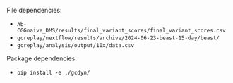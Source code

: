 File dependencies:
- `Ab-CGGnaive_DMS/results/final_variant_scores/final_variant_scores.csv`
- `gcreplay/nextflow/results/archive/2024-06-23-beast-15-day/beast/`
- `gcreplay/analysis/output/10x/data.csv`

Package dependencies:
- `pip install -e ./gcdyn/`
